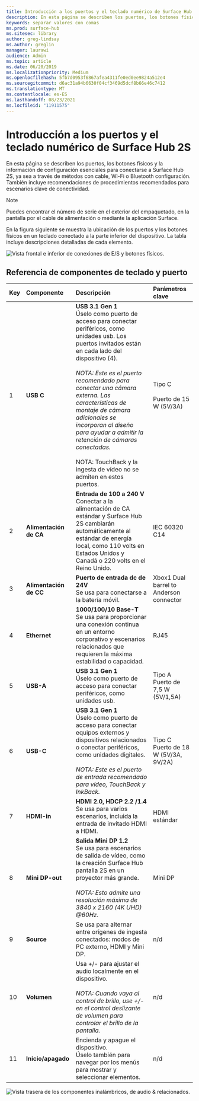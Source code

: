```yaml
---
title: Introducción a los puertos y el teclado numérico de Surface Hub 2S
description: En esta página se describen los puertos, los botones físicos y la información de configuración esenciales para conectarse a Surface Hub 2S.
keywords: separar valores con comas
ms.prod: surface-hub
ms.sitesec: library
author: greg-lindsay
ms.author: greglin
manager: laurawi
audience: Admin
ms.topic: article
ms.date: 06/20/2019
ms.localizationpriority: Medium
ms.openlocfilehash: 5fb7d0953f6867afea4311fe0ed0ee9824a512e4
ms.sourcegitcommit: d6ac31a94b6630f04cf3469d5dcf8b66e46c7412
ms.translationtype: MT
ms.contentlocale: es-ES
ms.lasthandoff: 08/23/2021
ms.locfileid: "11911575"
---
```

# <a name="surface-hub-2s-ports-and-keypad-overview"></a>Introducción a los puertos y el teclado numérico de Surface Hub 2S

En esta página se describen los puertos, los botones físicos y la información de configuración esenciales para conectarse a Surface Hub 2S, ya sea a través de métodos con cable, Wi-Fi o Bluetooth configuración. También incluye recomendaciones de procedimientos recomendados para escenarios clave de conectividad.

> [!NOTE]
> Puedes encontrar el número de serie en el exterior del empaquetado, en la pantalla por el cable de alimentación o mediante la aplicación Surface. 

En la figura siguiente se muestra la ubicación de los puertos y los botones físicos en un teclado conectado a la parte inferior del dispositivo. La tabla incluye descripciones detalladas de cada elemento.

 ![Vista frontal e inferior de conexiones de E/S y botones físicos.](images/hub2s-schematic.png)

## <a name="port-and-keypad-component-reference"></a>Referencia de componentes de teclado y puerto

|**Key**|**Componente**|**Descripción**|**Parámetros clave**|
|:--- |:--------- |:----------- |:-------------- |
| 1 | **USB C** | **USB 3.1 Gen 1** <br> Úselo como puerto de acceso para conectar periféricos, como unidades usb. Los puertos invitados están en cada lado del dispositivo (4).<br> <br> *NOTA: Este es el puerto recomendado para conectar una cámara externa. Las características de montaje de cámara adicionales se incorporan al diseño para ayudar a admitir la retención de cámaras conectadas.*<br> <br> NOTA: TouchBack y la ingesta de vídeo no se admiten en estos puertos. | Tipo C <br> <br> Puerto de 15 W (5V/3A)       |
| 2 | **Alimentación de CA** | **Entrada de 100 a 240 V** <br> Conectar a la alimentación de CA estándar y Surface Hub 2S cambiarán automáticamente al estándar de energía local, como 110 volts en Estados Unidos y Canadá o 220 volts en el Reino Unido. | IEC 60320 C14 |
| 3 | **Alimentación de CC** | **Puerto de entrada dc de 24V** <br> Se usa para conectarse a la batería móvil. | Xbox1 Dual barrel to Anderson connector |
| 4 | **Ethernet** | **1000/100/10 Base-T** <br> Se usa para proporcionar una conexión continua en un entorno corporativo y escenarios relacionados que requieren la máxima estabilidad o capacidad. | RJ45 |
| 5 | **USB-A** | **USB 3.1 Gen 1** <br> Úselo como puerto de acceso para conectar periféricos, como unidades usb. | Tipo A<br>Puerto de 7,5 W (5V/1,5A) |
| 6 | **USB-C** | **USB 3.1 Gen 1** <br> Úselo como puerto de acceso para conectar equipos externos y dispositivos relacionados o conectar periféricos, como unidades digitales.<br> <br> *NOTA: Este es el puerto de entrada recomendado para vídeo, TouchBack y InkBack.* | Tipo C <br> Puerto de 18 W (5V/3A, 9V/2A) |
| 7 | **HDMI-in** | **HDMI 2.0, HDCP 2.2 /1.4** <br> Se usa para varios escenarios, incluida la entrada de invitado HDMI a HDMI. | HDMI estándar |
| 8 | **Mini DP-out** | **Salida Mini DP 1.2** <br> Se usa para escenarios de salida de vídeo, como la creación Surface Hub pantalla 2S en un proyector más grande.<br> <br> *NOTA: Esto admite una resolución máxima de 3840 x 2160 (4K UHD) @60Hz.* | Mini DP |
| 9 | **Source**  | Se usa para alternar entre orígenes de ingesta conectados: modos de PC externo, HDMI y Mini DP. | n/d |
| 10 | **Volumen** | Usa +/- para ajustar el audio localmente en el dispositivo. <br> <br> *NOTA: Cuando vaya al control de brillo, use +/- en el control deslizante de volumen para controlar el brillo de la pantalla.* | n/d |
| 11 | **Inicio/apagado** | Encienda y apague el dispositivo. <br> Úselo también para navegar por los menús para mostrar y seleccionar elementos. | n/d |

 ![Vista trasera de los componentes inalámbricos, de audio & relacionados.](images/hub2s-rear.png)

